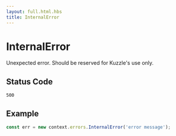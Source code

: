 ```yaml
---
layout: full.html.hbs
title: InternalError
---
```


# InternalError

<SinceBadge version="1.0.0" />

Unexpected error. Should be reserved for Kuzzle's use only.

## Status Code

`500`

## Example

```js
const err = new context.errors.InternalError('error message');
```
